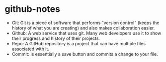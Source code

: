 # github-notes

* Git:
Git is a piece of software that performs "version control" (keeps the history of what you are creating) and also makes collaboration easier.
* Github:
A web service that uses git. Many web developers use it to show their progress and history of their projects. 
* Repo:
A GitHub repository is a project that can have multiple files associated with it. 
* Commit:
Is essentially a save button and commits a change to your file.
